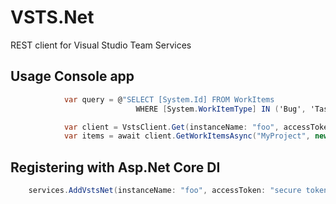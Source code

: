 # VSTS.Net
REST client for Visual Studio Team Services

## Usage Console app

```csharp
            var query = @"SELECT [System.Id] FROM WorkItems 
                            WHERE [System.WorkItemType] IN ('Bug', 'Task') AND [System.AssignedTo] Ever 'foo@bar.com' AND System.ChangedDate >= '01/01/2018'";

            var client = VstsClient.Get(instanceName: "foo", accessToken: "secure token");
            var items = await client.GetWorkItemsAsync("MyProject", new WorkItemsQuery(query));
```

## Registering with Asp.Net Core DI

```csharp
	services.AddVstsNet(instanceName: "foo", accessToken: "secure token");
```